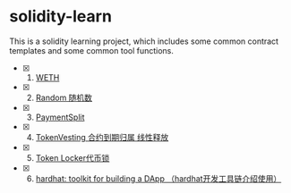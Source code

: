# solidity-learn
This is a solidity learning project, which includes some common contract templates and some common tool functions.

* [x] 1. [WETH](https://github.com/MingSeng-W/solidity-learn/tree/main/WETH)
* [x] 2. [Random 随机数](https://github.com/MingSeng-W/solidity-learn/tree/main/Random)
* [x] 3. [PaymentSplit](https://github.com/MingSeng-W/solidity-learn/tree/main/PaymentSplit)
* [x] 4. [TokenVesting 合约到期归属 线性释放]()
* [x] 5. [Token Locker代币锁](https://github.com/MingSeng-W/solidity-learn/tree/main/TokenLocker)
* [x] 6. [hardhat: toolkit for building a DApp （hardhat开发工具链介绍使用）](https://github.com/MingSeng-W/solidity-learn/tree/main/Hardhat)
